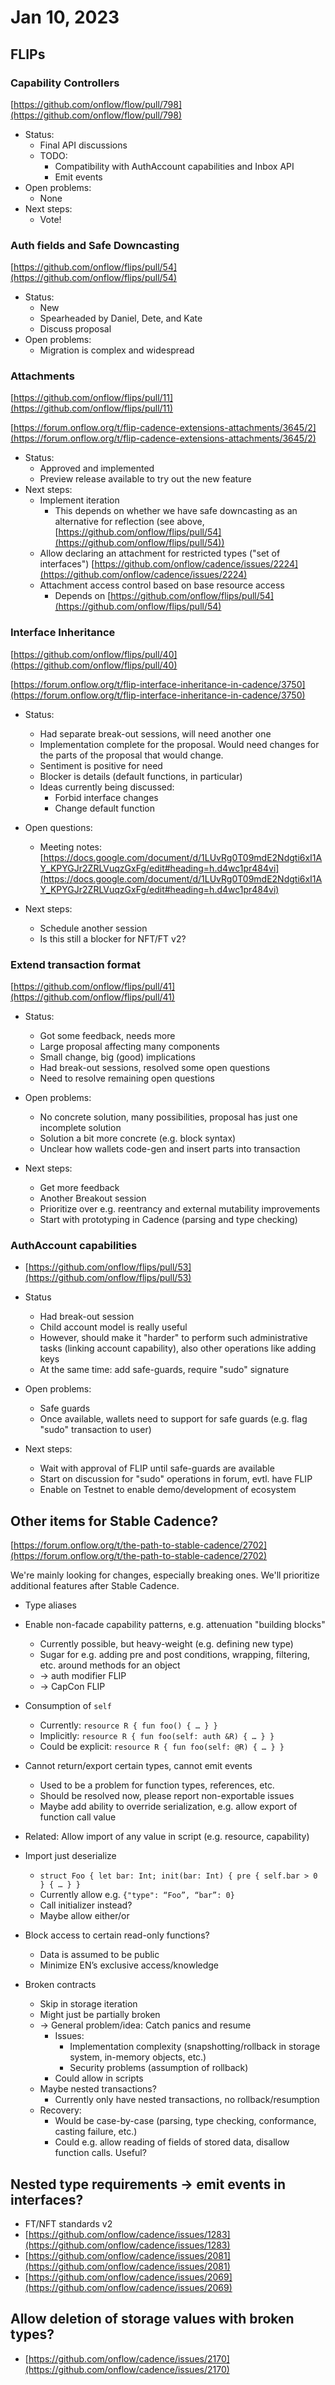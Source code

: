 # Jan 10, 2023

## FLIPs

### Capability Controllers

[https://github.com/onflow/flow/pull/798](https://github.com/onflow/flow/pull/798)

* Status:
    * Final API discussions
    * TODO:
        * Compatibility with AuthAccount capabilities and Inbox API
        * Emit events
* Open problems:
    * None
* Next steps:
    * Vote!

### Auth fields and Safe Downcasting

[https://github.com/onflow/flips/pull/54](https://github.com/onflow/flips/pull/54)

* Status:
    * New
    * Spearheaded by Daniel, Dete, and Kate
    * Discuss proposal
* Open problems:
    * Migration is complex and widespread

### Attachments

[https://github.com/onflow/flips/pull/11](https://github.com/onflow/flips/pull/11)

[https://forum.onflow.org/t/flip-cadence-extensions-attachments/3645/2](https://forum.onflow.org/t/flip-cadence-extensions-attachments/3645/2)

* Status:
    * Approved and implemented
    * Preview release available to try out the new feature
* Next steps:
    * Implement iteration
        * This depends on whether we have safe downcasting as an alternative for reflection (see above, [https://github.com/onflow/flips/pull/54](https://github.com/onflow/flips/pull/54))
    * Allow declaring an attachment for restricted types ("set of interfaces") [https://github.com/onflow/cadence/issues/2224](https://github.com/onflow/cadence/issues/2224)
    * Attachment access control based on base resource access
        * Depends on [https://github.com/onflow/flips/pull/54](https://github.com/onflow/flips/pull/54)

### Interface Inheritance

[https://github.com/onflow/flips/pull/40](https://github.com/onflow/flips/pull/40)

[https://forum.onflow.org/t/flip-interface-inheritance-in-cadence/3750](https://forum.onflow.org/t/flip-interface-inheritance-in-cadence/3750)

* Status:
    * Had separate break-out sessions, will need another one
    * Implementation complete for the proposal. Would need changes for the parts of the proposal that would change.
    * Sentiment is positive for need
    * Blocker is details (default functions, in particular)
    * Ideas currently being discussed:
        * Forbid interface changes
        * Change default function

* Open questions:
    * Meeting notes: [https://docs.google.com/document/d/1LUvRg0T09mdE2Ndgti6xI1AY_KPYGJr2ZRLVuqzGxFg/edit#heading=h.d4wc1pr484vi](https://docs.google.com/document/d/1LUvRg0T09mdE2Ndgti6xI1AY_KPYGJr2ZRLVuqzGxFg/edit#heading=h.d4wc1pr484vi)

* Next steps:
    * Schedule another session
    * Is this still a blocker for NFT/FT v2?

### Extend transaction format
[https://github.com/onflow/flips/pull/41](https://github.com/onflow/flips/pull/41)

* Status:
    * Got some feedback, needs more
    * Large proposal affecting many components
    * Small change, big (good) implications
    * Had break-out sessions, resolved some open questions
    * Need to resolve remaining open questions

* Open problems:
    * No concrete solution, many possibilities, proposal has just one incomplete solution
    * Solution a bit more concrete (e.g. block syntax)
    * Unclear how wallets code-gen and insert parts into transaction

* Next steps:
    * Get more feedback
    * Another Breakout session
    * Prioritize over e.g. reentrancy and external mutability improvements
    * Start with prototyping in Cadence (parsing and type checking)

### AuthAccount capabilities

* [https://github.com/onflow/flips/pull/53](https://github.com/onflow/flips/pull/53)

* Status
    * Had break-out session
    * Child account model is really useful
    * However, should make it "harder" to perform such administrative tasks (linking account capability), also other operations like adding keys
    * At the same time: add safe-guards, require "sudo" signature

* Open problems:
    * Safe guards
    * Once available, wallets need to support for safe guards (e.g. flag "sudo" transaction to user)

* Next steps:
    * Wait with approval of FLIP until safe-guards are available
    * Start on discussion for "sudo" operations in forum, evtl. have FLIP
    * Enable on Testnet to enable demo/development of ecosystem

## Other items for Stable Cadence?

[https://forum.onflow.org/t/the-path-to-stable-cadence/2702](https://forum.onflow.org/t/the-path-to-stable-cadence/2702)

We're mainly looking for changes, especially breaking ones.
We'll prioritize additional features after Stable Cadence.

* Type aliases

* Enable non-facade capability patterns, e.g. attenuation "building blocks"
    * Currently possible, but heavy-weight (e.g. defining new type)
    * Sugar for e.g. adding pre and post conditions, wrapping, filtering, etc. around methods for an object
    * → auth modifier FLIP
    * → CapCon FLIP

* Consumption of `self`
    * Currently: `resource R { fun foo() { … } }`
    * Implicitly: `resource R { fun foo(self: auth &R) { … } }`
    * Could be explicit: `resource R { fun foo(self: @R) { … } }`

* Cannot return/export certain types, cannot emit events
    * Used to be a problem for function types, references, etc.
    * Should be resolved now, please report non-exportable issues
    * Maybe add ability to override serialization, e.g. allow export of function call value

* Related: Allow import of any value in script (e.g. resource, capability)

* Import just deserialize
    * `struct Foo { let bar: Int; init(bar: Int) { pre { self.bar > 0 } { … } }`
    * Currently allow e.g. `{"type": “Foo”, “bar”: 0}`
    * Call initializer instead?
    * Maybe allow either/or

* Block access to certain read-only functions?
    * Data is assumed to be public
    * Minimize EN’s exclusive access/knowledge

* Broken contracts
    * Skip in storage iteration
    * Might just be partially broken
    * → General problem/idea: Catch panics and resume
        * Issues:
            * Implementation complexity (snapshotting/rollback in storage system, in-memory objects, etc.)
            * Security problems (assumption of rollback)
        * Could allow in scripts
    * Maybe nested transactions?
        * Currently only have nested transactions, no rollback/resumption
    * Recovery:
        * Would be case-by-case (parsing, type checking, conformance, casting failure, etc.)
        * Could e.g. allow reading of fields of stored data, disallow function calls. Useful?

## Nested type requirements → emit events in interfaces?

* FT/NFT standards v2
* [https://github.com/onflow/cadence/issues/1283](https://github.com/onflow/cadence/issues/1283)
* [https://github.com/onflow/cadence/issues/2081](https://github.com/onflow/cadence/issues/2081)
* [https://github.com/onflow/cadence/issues/2069](https://github.com/onflow/cadence/issues/2069)

## Allow deletion of storage values with broken types?

- [https://github.com/onflow/cadence/issues/2170](https://github.com/onflow/cadence/issues/2170)

